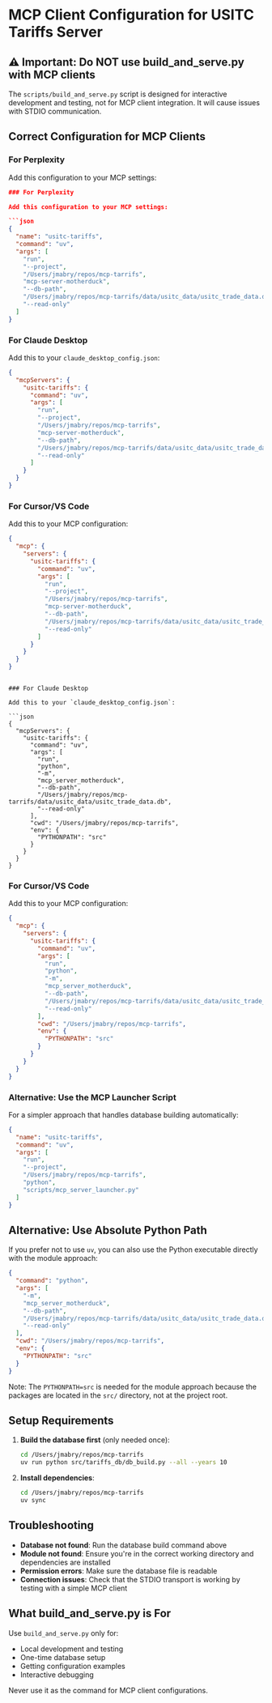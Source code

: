 # MCP Client Configuration for USITC Tariffs Server

## ⚠️ Important: Do NOT use build_and_serve.py with MCP clients

The `scripts/build_and_serve.py` script is designed for interactive development and testing, not for MCP client integration. It will cause issues with STDIO communication.

## Correct Configuration for MCP Clients

### For Perplexity

Add this configuration to your MCP settings:

```json
### For Perplexity

Add this configuration to your MCP settings:

```json
{
  "name": "usitc-tariffs",
  "command": "uv",
  "args": [
    "run",
    "--project",
    "/Users/jmabry/repos/mcp-tarrifs",
    "mcp-server-motherduck",
    "--db-path",
    "/Users/jmabry/repos/mcp-tarrifs/data/usitc_data/usitc_trade_data.db",
    "--read-only"
  ]
}
```

### For Claude Desktop

Add this to your `claude_desktop_config.json`:

```json
{
  "mcpServers": {
    "usitc-tariffs": {
      "command": "uv",
      "args": [
        "run",
        "--project",
        "/Users/jmabry/repos/mcp-tarrifs",
        "mcp-server-motherduck",
        "--db-path",
        "/Users/jmabry/repos/mcp-tarrifs/data/usitc_data/usitc_trade_data.db",
        "--read-only"
      ]
    }
  }
}
```

### For Cursor/VS Code

Add this to your MCP configuration:

```json
{
  "mcp": {
    "servers": {
      "usitc-tariffs": {
        "command": "uv",
        "args": [
          "run",
          "--project",
          "/Users/jmabry/repos/mcp-tarrifs",
          "mcp-server-motherduck",
          "--db-path",
          "/Users/jmabry/repos/mcp-tarrifs/data/usitc_data/usitc_trade_data.db",
          "--read-only"
        ]
      }
    }
  }
}
```
```

### For Claude Desktop

Add this to your `claude_desktop_config.json`:

```json
{
  "mcpServers": {
    "usitc-tariffs": {
      "command": "uv",
      "args": [
        "run",
        "python",
        "-m",
        "mcp_server_motherduck",
        "--db-path",
        "/Users/jmabry/repos/mcp-tarrifs/data/usitc_data/usitc_trade_data.db",
        "--read-only"
      ],
      "cwd": "/Users/jmabry/repos/mcp-tarrifs",
      "env": {
        "PYTHONPATH": "src"
      }
    }
  }
}
```

### For Cursor/VS Code

Add this to your MCP configuration:

```json
{
  "mcp": {
    "servers": {
      "usitc-tariffs": {
        "command": "uv",
        "args": [
          "run",
          "python",
          "-m",
          "mcp_server_motherduck",
          "--db-path",
          "/Users/jmabry/repos/mcp-tarrifs/data/usitc_data/usitc_trade_data.db",
          "--read-only"
        ],
        "cwd": "/Users/jmabry/repos/mcp-tarrifs",
        "env": {
          "PYTHONPATH": "src"
        }
      }
    }
  }
}
```

### Alternative: Use the MCP Launcher Script

For a simpler approach that handles database building automatically:

```json
{
  "name": "usitc-tariffs",
  "command": "uv",
  "args": [
    "run",
    "--project",
    "/Users/jmabry/repos/mcp-tarrifs",
    "python",
    "scripts/mcp_server_launcher.py"
  ]
}
```

## Alternative: Use Absolute Python Path

If you prefer not to use `uv`, you can also use the Python executable directly with the module approach:

```json
{
  "command": "python",
  "args": [
    "-m",
    "mcp_server_motherduck",
    "--db-path",
    "/Users/jmabry/repos/mcp-tarrifs/data/usitc_data/usitc_trade_data.db",
    "--read-only"
  ],
  "cwd": "/Users/jmabry/repos/mcp-tarrifs",
  "env": {
    "PYTHONPATH": "src"
  }
}
```

Note: The `PYTHONPATH=src` is needed for the module approach because the packages are located in the `src/` directory, not at the project root.

## Setup Requirements

1. **Build the database first** (only needed once):
   ```bash
   cd /Users/jmabry/repos/mcp-tarrifs
   uv run python src/tariffs_db/db_build.py --all --years 10
   ```

2. **Install dependencies**:
   ```bash
   cd /Users/jmabry/repos/mcp-tarrifs
   uv sync
   ```

## Troubleshooting

- **Database not found**: Run the database build command above
- **Module not found**: Ensure you're in the correct working directory and dependencies are installed
- **Permission errors**: Make sure the database file is readable
- **Connection issues**: Check that the STDIO transport is working by testing with a simple MCP client

## What build_and_serve.py is For

Use `build_and_serve.py` only for:
- Local development and testing
- One-time database setup
- Getting configuration examples
- Interactive debugging

Never use it as the command for MCP client configurations.
